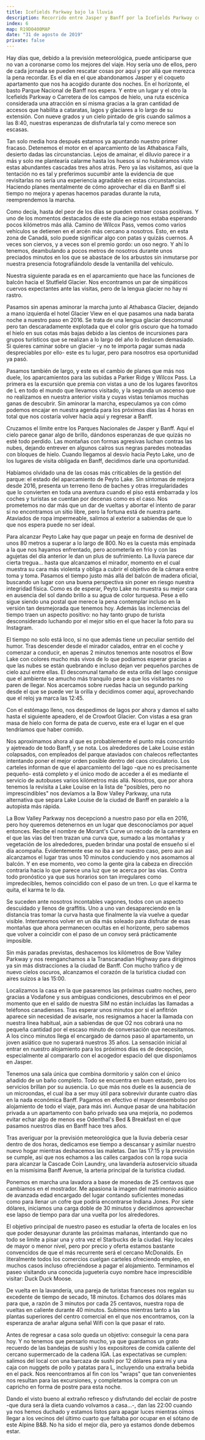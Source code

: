 ```yaml
---
title: Icefields Parkway bajo la lluvia
description: Recorrido entre Jasper y Banff por la Icefields Parkway con paradas en Peyto Lake, Bow Lake, Crowfoot Glacier y Morant's Curve bajo la lluvia.
index: 6
map: R19D0400MAP
date: "31 de agosto de 2019"
private: false
---
```

Hay días que, debido a la previsión meteorológica, puede anticiparse que no van a coronarse como los mejores del viaje. Hoy sería uno de ellos, pero de cada jornada se pueden rescatar cosas por aquí y por allá que merezca la pena recordar. Es el día en el que abandonamos Jasper y el coqueto apartamento que nos ha acogido durante dos noches. En el horizonte, el basto Parque Nacional de Banff nos espera. Y entre un lugar y el otro la Icefields Parkway o Carretera de los campos de hielo, una ruta escénica considerada una atracción en sí misma gracias a la gran cantidad de accesos que habilita a cataratas, lagos y glaciares a lo largo de su extensión. Con nueve grados y un cielo pintado de gris cuando salimos a las 8:40, nuestras esperanzas de disfrutarla tal y como merece son escasas.

Tan solo media hora después estamos ya apuntando nuestro primer fracaso. Detenemos el motor en el aparcamiento de las Athabasca Falls, desierto dadas las circunstancias. Lejos de amainar, el diluvio parece ir a más y solo me plantearía calarme hasta los huesos si no hubiéramos visto estas abundantes cascadas tres años atrás. Pero ya las visitamos, así que la tentación no es tal y preferimos sucumbir ante la evidencia de que revisitarlas no sería una experiencia agradable en estas circunstancias. Haciendo planes mentalmente de cómo aprovechar el día en Banff si el tiempo no mejora y apenas hacemos paradas durante la ruta, reemprendemos la marcha.

Como decía, hasta del peor de los días se pueden extraer cosas positivas. Y uno de los momentos destacados de este día aciego nos estaba esperando pocos kilómetros más allá. Camino de Wilcox Pass, vemos como varios vehículos se detienen en el arcén más cercano a nosotros. Esto, en esta zona de Canadá, solo puede significar algo con patas y quizás cuernos. A veces son ciervos, y a veces son el premio gordo: un oso negro. Y ahí lo tenemos, deambulando a pocos metros de nosotros durante unos preciados minutos en los que se abastace de los arbustos sin inmutarse por nuestra presencia fotografiándolo desde la ventanilla del vehículo.

Nuestra siguiente parada es en el aparcamiento que hace las funciones de balcón hacia el Stutfield Glacier. Nos encontramos un par de simpáticos cuervos expectantes ante las visitas, pero de la lengua glacier no hay ni rastro.

Pasamos sin apenas aminorar la marcha junto al Athabasca Glacier, dejando a mano izquierda el hotel Glacier View en el que pasamos una nada barata noche a nuestro paso en 2016. Se trata de una lengua glaciar descomunal pero tan descaradamente explotada que el color gris oscuro que ha tomado el hielo en sus cotas más bajas debido a las cientos de incursiones para grupos turísticos que se realizan a lo largo del año lo deslucen demasiado. Si quieres caminar sobre un glacier -y no te importa pagar sumas nada despreciables por ello- este es tu lugar, pero para nosotros esa oportunidad ya pasó.

Pasamos también de largo, y este es el cambio de planes que más nos duele, los aparcamientos para las subidas a Parker Ridge y Wilcox Pass. La primera es la excursión que premia con vistas a uno de los lugares favoritos de L en todo el mundo que llevamos visitado, y la segunda un ascenso que no realizamos en nuestra anterior visita y cuyas vistas teníamos muchas ganas de descubrir. Sin aminorar la marcha, especulamos ya con cómo podemos encajar en nuestra agenda para los próximos días las 4 horas en total que nos costaría volver hacia aquí y regresar a Banff.

Cruzamos el límite entre los Parques Nacionales de Jasper y Banff. Aquí el cielo parece ganar algo de brillo, dándonos esperanzas de que quizás no esté todo perdido. Las montañas con formas agresivas luchan contras las nubes, dejando entrever en algunos calros sus negras paredes moteadas con bloques de hielo. Cuando llegamos al desvío hacia Peyto Lake, uno de los lugares de visita obligada en Banff, decidimos darle una oportunidad.

Habíamos olvidado una de las cosas más criticables de la gestión del parque: el estado del aparcamiento de Peyto Lake. Sin síntomas de mejora desde 2016, presenta un terreno lleno de baches y otras irregularidades que lo convierten en toda una aventura cuando el piso está embarrada y los coches y turistas se cuentan por decenas como es el caso. Nos prometemos no dar más que un dar de vueltas y abortar el intento de parar si no encontramos un sitio libre, pero la fortuna está de nuestra parte. Ataviados de ropa impermeable, salimos al exterior a sabiendas de que lo que nos espera puede no ser ideal.

Para alcanzar Peyto Lake hay que pagar un peaje en forma de desnivel de unos 80 metros a superar a lo largo de 800. No es la cuesta más empinada a la que nos hayamos enfrentado, pero acometerla en frío y con las agujetas del día anterior le dan un plus de sufrimiento. La lluvia parece dar cierta tregua... hasta que alcanzamos el mirador, momento en el cual muestra su cara más violenta y obliga a cubrir el objetivo de la cámara entre toma y toma. Pasamos el tiempo justo más allá del balcón de madera oficial, buscando un lugar con una buena perspectiva sin poner en riesgo nuestra integridad física. Como es de esperar, Peyto Lake no muestra su mejor cara en ausencia del sol dando brillo a su agua de color turquesa. Pese a ello sigue siendo una postal que merece la pena contemplar incluso en la versión tan desmejorada que tenemos hoy. Además las inclemencias del tiempo traen un aspecto positivo: no hay tanto grupo de turista desconsiderado luchando por el mejor sitio en el que hacer la foto para su Instagram.

El tiempo no solo está loco, si no que además tiene un peculiar sentido del humor. Tras descender desde el mirador calados, entrar en el coche y comenzar a conducir, en apenas 2 minutos tenemos ante nosotros el Bow Lake con colores mucho más vivos de lo que podíamos esperar gracias a que las nubes se están quebrando e incluso dejan ver pequeños parches de cielo azul entre ellas. El descomunal tamaño de esta orilla del lago consigue que el ambiente se amucho más tranquilo pese a que los visitantes no paren de llegar. Nos acercamos sobre ruedas hacia un segundo parking desde el que se puede ver la orilla y decidimos comer aquí, aprovechando que el reloj ya marca las 12:45.

Con el estómago lleno, nos despedimos de lagos por ahora y damos el salto hasta el siguiente apeadero, el de Crowfoot Glacier. Con vistas a esa gran masa de hielo con forma de pata de cuervo, este era el lugar en el que tendríamos que haber comido.

Nos aproximamos ahora al que es probablemente el punto más concurrido y ajetreado de todo Banff, y se nota. Los alrededores de Lake Louise están colapsados, con empleados del parque ataviados con chalecos reflectantes intentando poner el mejor orden posible dentro del caos circulatorio. Los carteles informan de que el aparcamiento del lago -que no es precisamente pequeño- está completo y el único modo de acceder a él es mediante el servicio de autobuses varios kilómetros más allá. Nosotros, que por ahora tenemos la revisita a Lake Louise en la lista de "posibles, pero no imprescindibles" nos devíamos a la Bow Valley Parkway, una ruta alternativa que separa Lake Louise de la ciudad de Banff en paralelo a la autopista más rápida.

La Bow Valley Parkway nos decepcionó a nuestro paso por ella en 2016, pero hoy queremos detenernos en un lugar que desconocíamos por aquel entonces. Recibe el nombre de Morant's Curve un recodo de la carretera en el que las vías del tren trazan una curva que, sumado a las montañas y vegetación de los alrededores, pueden brindar una postal de ensueño si el día acompaña. Evidentemente ese no iba a ser nuestro caso, pero aun así alcanzamos el lugar tras unos 10 minutos conduciendo y nos asomamos al balcón. Y en ese momento, veo como la gente gira la cabeza en dirección contraria hacia lo que parece una luz que se acerca por las vías. Contra todo pronóstico ya que sus horarios son tan irregulares como impredecibles, hemos coincidido con el paso de un tren. Lo que el karma te quita, el karma te lo da.

Se suceden ante nosotros incontables vagones, todos con un aspecto descuidado y llenos de graffitis. Uno a uno van desapareciendo en la distancia tras tomar la curva hasta que finalmente la vía vuelve a quedar visible. Intentaremos volver en un día más soleado para disfrutar de esas montañas que ahora permanecen ocultas en el horizonte, pero sabemos que volver a coincidir con el paso de un convoy será prácticamente imposible.

Sin más paradas previstas, deshacemos los kilómetros de Bow Valley Parkway y nos reenganchamos a la Transcanadian Highway para dirigirnos ya sin más distracciones a la ciudad de Banff. Con mucho tráfico y de nuevo cielos oscuros, alcanzamos el corazón de la turística ciudad con aires suizos a las 15:00.

Localizamos la casa en la que pasaremos las próximas cuatro noches, pero gracias a Vodafone y sus ambiguas condiciones, descubrimos en el peor momento que en el saldo de nuestra SIM no están incluidas las llamadas a teléfonos canadienses. Tras esperar unos minutos por si el anfitrión aparece sin necesidad de avisarle, nos resignamos a hacer la llamada con nuestra línea habitual, aún a sabiendas de que O2 nos cobrará una no pequeña cantidad por el escaso minuto de conversación que necesitamos. A los cinco minutos llega el encargado de darnos paso al apartamento, un joven asiático que no superará nuestros 35 años. La sensación inicial al entrar en nuestro alojamiento para los próximos días es de decepción, especialmente al compararlo con el acogedor espacio del que disponíamos en Jasper.

Tenemos una sala única que combina dormitorio y salón con el único añadido de un baño completo. Todo se encuentra en buen estado, pero los servicios brillan por su ausencia. Lo que más nos duele es la ausencia de un microondas, el cual iba a ser muy útil para sobrevivir durante cuatro días en la nada económica Banff. Pagamos en efectivo el mayor desembolso por alojamiento de todo el viaje, para más inri. Aunque pasar de una habitación privada a un apartamento con baño privado sea una mejoría, no podemos evitar echar algo de menos ese Odenthal's Bed & Breakfast en el que pasamos nuestros días en Banff hace tres años.

Tras averiguar por la previsión meteorológica que la lluvia debería cesar dentro de dos horas, dedicamos ese tiempo a descansar y asimilar nuestro nuevo hogar mientras deshacemos las maletas. Dan las 17:15 y la previsión se cumple, así que nos echamos a las calles cargados con la ropa sucia para alcanzar la Cascade Coin Laundry, una lavandería autoservicio situada en la mismísima Banff Avenue, la arteria principal de la turística ciudad.

Ponemos en marcha una lavadora a base de monedas de 25 centavos que cambiamos en el mostrador. Me apasiona la imagen del matrimonio asiático de avanzada edad encargado del lugar contando suficientes monedas como para llenar un cofre que podría encontrarse Indiana Jones. Por siete dólares, iniciamos una carga doble de 30 minutos y decidimos aprovechar ese lapso de tiempo para dar una vuelta por los alrededores.

El objetivo principal de nuestro paseo es estudiar la oferta de locales en los que poder desayunar durante las próximas mañanas, intentando que no todo se limite a pisar una y otra vez el Starbucks de la ciudad. Hay locales de mayor o menor nivel, pero por precio y oferta estamos bastante convencidos de que el más recurrente será el cercano McDonalds. En literalmente todos los comercios cuelgan carteles ofreciendo empleo, en muchos casos incluso ofreciéndose a pagar el alojamiento. Terminamos el paseo visitando una conocida juguetería cuyo nombre hace imprescidible visitar: Duck Duck Moose.

De vuelta en la lavandería, una pareja de turistas franceses nos regalan su excedente de tiempo de secado, 18 minutos. Echamos dos dólares más para que, a razón de 3 minutos por cada 25 centavos, nuestra ropa de vueltas en caliente durante 40 minutos. Subimos mientras tanto a las plantas superiores del centro comercial en el que nos encontramos, con la esperanza de arañar alguna señal Wifi con la que pasar el rato.

Antes de regresar a casa solo queda un objetivo: conseguir la cena para hoy. Y no tenemos que pensarlo mucho, ya que guardamos un grato recuerdo de las bandejas de sushi y los expositores de comida caliente del cercano supermercado de la cadena IGA. Las expectativas se cumplen: salimos del local con una barcaza de sushi por 12 dólares para mí y una caja con nuggets de pollo y patatas para L, incluyendo una extraña bebida en el pack. Nos reencontramos al fin con los "wraps" que tan convenientes nos resultan para las excursiones, y completamos la compra con un capricho en forma de postre para esta noche.

Dando el visto bueno al extraño refresco y disfrutando del ecclair de postre -que dura será la dieta cuando volvamos a casa...-, dan las 22:00 cuando ya nos hemos duchado y estamos listos para apagar luces mientras oímos llegar a los vecinos del último cuarto que faltaba por ocupar en el sótano de este Alpine B&B. No ha sido el mejor día, pero ya estamos donde debemos estar.